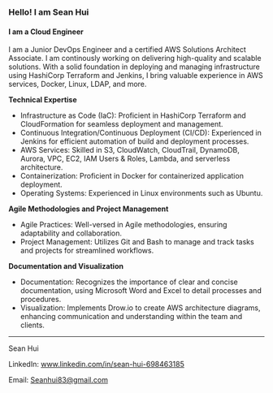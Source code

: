 ### Hello! I am Sean Hui
#### I am a Cloud Engineer

I am a Junior DevOps Engineer and a certified AWS Solutions Architect Associate. I am continously working on delivering high-quality and scalable solutions. With a solid foundation in deploying and managing infrastructure using HashiCorp Terraform and Jenkins, I bring valuable experience in AWS services, Docker, Linux, LDAP, and more.

**Technical Expertise**
* Infrastructure as Code (IaC): Proficient in HashiCorp Terraform and CloudFormation for seamless deployment and management.
* Continuous Integration/Continuous Deployment (CI/CD): Experienced in Jenkins for efficient automation of build and deployment processes.
* AWS Services: Skilled in S3, CloudWatch, CloudTrail, DynamoDB, Aurora, VPC, EC2, IAM Users & Roles, Lambda, and serverless architecture.
* Containerization: Proficient in Docker for containerized application deployment.
* Operating Systems: Experienced in Linux environments such as Ubuntu.

**Agile Methodologies and Project Management**
* Agile Practices: Well-versed in Agile methodologies, ensuring adaptability and collaboration.
* Project Management: Utilizes Git and Bash to manage and track tasks and projects for streamlined workflows.

**Documentation and Visualization**
* Documentation: Recognizes the importance of clear and concise documentation, using Microsoft Word and Excel to detail processes and procedures.
* Visualization: Implements Drow.io to create AWS architecture diagrams, enhancing communication and understanding within the team and clients.





-------------
Sean Hui

LinkedIn: www.linkedin.com/in/sean-hui-698463185

Email: Seanhui83@gmail.com
